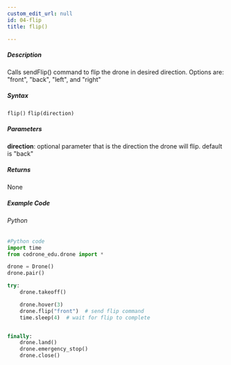 ```yaml
---
custom_edit_url: null
id: 04-flip
title: flip()

---
```


##### Description

Calls sendFlip() command to flip the drone in desired direction.
Options are: "front", "back", "left", and "right"


##### Syntax
```flip()```
```flip(direction)```


##### Parameters
**direction**: optional parameter that is the direction the drone will flip. default is "back"


##### Returns

None

##### Example Code
###### Python
```python
#Python code
import time
from codrone_edu.drone import *

drone = Drone()
drone.pair()

try:
    drone.takeoff()

    drone.hover(3)
    drone.flip("front")  # send flip command
    time.sleep(4)  # wait for flip to complete


finally:
    drone.land()
    drone.emergency_stop()
    drone.close()
```